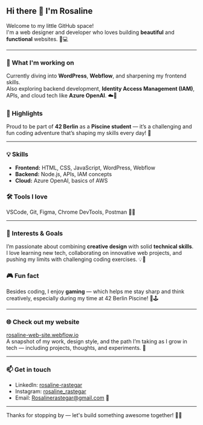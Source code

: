 ## Hi there 👋 I'm Rosaline

Welcome to my little GitHub space!  
I'm a web designer and developer who loves building **beautiful** and **functional** websites. 🎨💻

---

### 🔭 What I'm working on  
Currently diving into **WordPress**, **Webflow**, and sharpening my frontend skills.  
Also exploring backend development, **Identity Access Management (IAM)**, APIs, and cloud tech like **Azure OpenAI**. ☁️🤖

### 🎉 Highlights  
Proud to be part of **42 Berlin** as a **Piscine student** — it’s a challenging and fun coding adventure that’s shaping my skills every day! 🚀

---

### 💡 Skills  
- **Frontend:** HTML, CSS, JavaScript, WordPress, Webflow  
- **Backend:** Node.js, APIs, IAM concepts  
- **Cloud:** Azure OpenAI, basics of AWS  

### 🛠 Tools I love  
VSCode, Git, Figma, Chrome DevTools, Postman 🔧✨

---

### 🌱 Interests & Goals  
I’m passionate about combining **creative design** with solid **technical skills**.  
I love learning new tech, collaborating on innovative web projects, and pushing my limits with challenging coding exercises. 💡🎯

### 🎮 Fun fact  
Besides coding, I enjoy **gaming** — which helps me stay sharp and think creatively, especially during my time at 42 Berlin Piscine! 🎲🕹️

---

### 🌐 Check out my website  
[rosaline-web-site.webflow.io](https://rosaline-web-site.webflow.io/)  
A snapshot of my work, design style, and the path I’m taking as I grow in tech — including projects, thoughts, and experiments. 🌟

---

### 📫 Get in touch  
- LinkedIn: [rosaline-rastegar](https://www.linkedin.com/in/rosaline-rastegar/)  
- Instagram: [rosaline_rastegar](https://instagram.com/rosaline_rastegar)  
- Email: [Rosalinerastegar@gmail.com](mailto:rosalinerastegar@gmail.com) 📧

------------------------------------------------------------------------------------------

Thanks for stopping by — let's build something awesome together! 💪🚀
